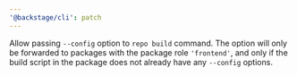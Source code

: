 ```yaml
---
'@backstage/cli': patch
---
```


Allow passing `--config` option to `repo build` command. The option will only be forwarded to packages with the package role `'frontend'`, and only if the build script in the package does not already have any `--config` options.
